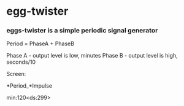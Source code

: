 # egg-twister


### eggs-twister is a simple periodic signal generator

Period = PhaseA + PhaseB

Phase A - output level is low, minutes
Phase B - output level is high, seconds/10

Screen:

*Period_*Impulse

min:120\<ds:299\>
